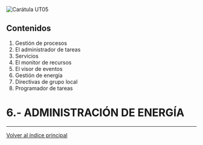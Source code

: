 <link rel="stylesheet" href="../styles.css">

![Carátula UT05](imgs/caratula_ut05.png)

## Contenidos

1. Gestión de procesos
2. El administrador de tareas
3. Servicios
4. El monitor de recursos
5. El visor de eventos
6. Gestión de energía
7. Directivas de grupo local
8. Programador de tareas


# 6.- ADMINISTRACIÓN DE ENERGÍA


***
[Volver al índice principal](index_UT05.md)
